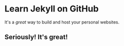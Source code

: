 # Learn Jekyll on GitHub
It's a _great_ way to build and host your personal websites.

## Seriously!  It's great!
